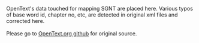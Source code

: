 OpenText's data touched for mapping SGNT are placed here.  Various typos of base word id, chapter no, etc, are detected in original xml files and corrected here.
<br><br>Please go to <a href='https://github.com/OpenText-org/original_annotation' target='_blank'>OpenText.org github</a> for original source.
